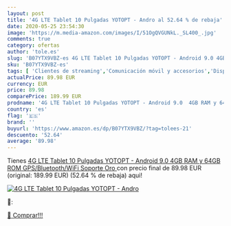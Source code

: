 ```yaml
---
layout: post
title: '4G LTE Tablet 10 Pulgadas YOTOPT - Andro al 52.64 % de rebaja'
date: 2020-05-25 23:54:30
image: 'https://m.media-amazon.com/images/I/51OgQVGUNkL._SL400_.jpg'
comments: true
category: ofertas
author: 'tole.es'
slug: 'B07YTX9VBZ-es 4G LTE Tablet 10 Pulgadas YOTOPT - Android 9.0 4GB RAM y...'
sku: 'B07YTX9VBZ-es'
tags: [ 'Clientes de streaming','Comunicación móvil y accesorios','Dispositivos para el streaming','Electrónica','Equipos de audio y Hi-Fi','Informática','Móviles','Móviles y smartphones libres','Tablets','android', ]
actualPrice: 89.98 EUR
currency: EUR
price: 89.98
comparePrice: 189.99 EUR
prodname: '4G LTE Tablet 10 Pulgadas YOTOPT - Android 9.0  4GB RAM y 64GB ROM  GPS/Bluetooth/WiFi Soporte  Oro '
country: 'es'
flag: '🇪🇸'
brand: ''
buyurl: 'https://www.amazon.es/dp/B07YTX9VBZ/?tag=tolees-21'
descuento: '52.64'
average: '89.98'
---
```


Tienes [4G LTE Tablet 10 Pulgadas YOTOPT - Android 9.0  4GB RAM y 64GB ROM  GPS/Bluetooth/WiFi Soporte  Oro ](https://www.amazon.es/dp/B07YTX9VBZ/?tag=tolees-21) con precio final de  89.98 EUR (original: 189.99 EUR) (52.64 %  de rebaja) aqui!

[![4G LTE Tablet 10 Pulgadas YOTOPT - Andro](https://m.media-amazon.com/images/I/51OgQVGUNkL._SL400_.jpg)](https://www.amazon.es/dp/B07YTX9VBZ/?tag=tolees-21)

🔎:


[🛒 Comprar!!!](https://www.amazon.es/dp/B07YTX9VBZ/?tag=tolees-21)
